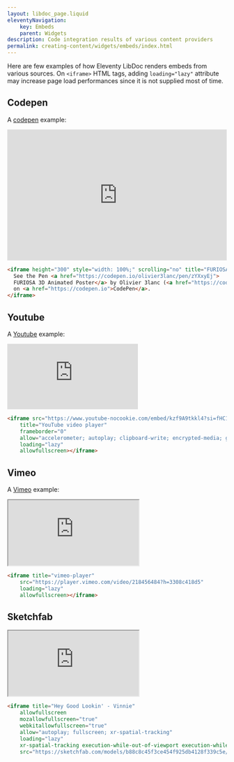 ```yaml
---
layout: libdoc_page.liquid
eleventyNavigation:
    key: Embeds
    parent: Widgets
description: Code integration results of various content providers
permalink: creating-content/widgets/embeds/index.html
---
```

Here are few examples of how Eleventy LibDoc renders embeds from various sources. On `<iframe>` HTML tags, adding `loading="lazy"` attribute may increase page load performances since it is not supplied most of time.

## Codepen

A [codepen](https://codepen.io) example:

<iframe height="300" style="width: 100%;" scrolling="no" title="FURIOSA 3D Animated Poster" src="https://codepen.io/olivier3lanc/embed/zYXxyEj?default-tab=html%2Cresult" frameborder="no" loading="lazy" allowtransparency="true" allowfullscreen="true">
  See the Pen <a href="https://codepen.io/olivier3lanc/pen/zYXxyEj">
  FURIOSA 3D Animated Poster</a> by Olivier 3lanc (<a href="https://codepen.io/olivier3lanc">@olivier3lanc</a>)
  on <a href="https://codepen.io">CodePen</a>.
</iframe>

```html
<iframe height="300" style="width: 100%;" scrolling="no" title="FURIOSA 3D Animated Poster" src="https://codepen.io/olivier3lanc/embed/zYXxyEj?default-tab=html%2Cresult" frameborder="no" loading="lazy" allowtransparency="true" allowfullscreen="true">
  See the Pen <a href="https://codepen.io/olivier3lanc/pen/zYXxyEj">
  FURIOSA 3D Animated Poster</a> by Olivier 3lanc (<a href="https://codepen.io/olivier3lanc">@olivier3lanc</a>)
  on <a href="https://codepen.io">CodePen</a>.
</iframe>
```

## Youtube

A [Youtube](https://youtube.com) example:

<iframe src="https://www.youtube-nocookie.com/embed/kzf9A9tkkl4?si=fHC17SGXUi5S3CaZ&amp;controls=0"
    title="YouTube video player"
    frameborder="0"
    allow="accelerometer; autoplay; clipboard-write; encrypted-media; gyroscope; picture-in-picture; web-share" referrerpolicy="strict-origin-when-cross-origin"
    loading="lazy"
    allowfullscreen></iframe>

```html
<iframe src="https://www.youtube-nocookie.com/embed/kzf9A9tkkl4?si=fHC17SGXUi5S3CaZ&amp;controls=0"
    title="YouTube video player"
    frameborder="0"
    allow="accelerometer; autoplay; clipboard-write; encrypted-media; gyroscope; picture-in-picture; web-share" referrerpolicy="strict-origin-when-cross-origin"
    loading="lazy"
    allowfullscreen></iframe>
```

## Vimeo

A [Vimeo](https://vimeo.com) example:

<iframe title="vimeo-player"
    src="https://player.vimeo.com/video/218456484?h=3308c418d5"
    loading="lazy"
    allowfullscreen></iframe>

```html
<iframe title="vimeo-player"
    src="https://player.vimeo.com/video/218456484?h=3308c418d5"
    loading="lazy"
    allowfullscreen></iframe>
```

## Sketchfab

<iframe title="Hey Good Lookin' - Vinnie"
    allowfullscreen
    mozallowfullscreen="true"
    webkitallowfullscreen="true"
    allow="autoplay; fullscreen; xr-spatial-tracking"
    loading="lazy"
    xr-spatial-tracking execution-while-out-of-viewport execution-while-not-rendered web-share
    src="https://sketchfab.com/models/b88c8c45f3ce454f925db4128f339c5e/embed"></iframe>

```html
<iframe title="Hey Good Lookin' - Vinnie"
    allowfullscreen
    mozallowfullscreen="true"
    webkitallowfullscreen="true"
    allow="autoplay; fullscreen; xr-spatial-tracking"
    loading="lazy"
    xr-spatial-tracking execution-while-out-of-viewport execution-while-not-rendered web-share
    src="https://sketchfab.com/models/b88c8c45f3ce454f925db4128f339c5e/embed"></iframe>
```